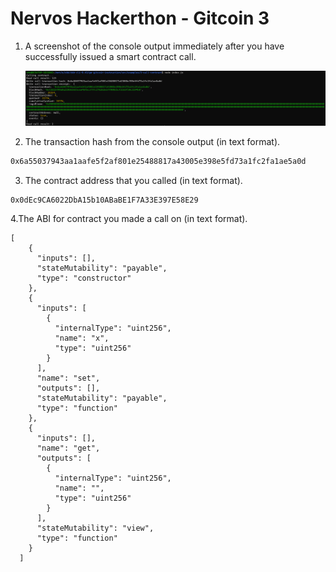 





# Nervos Hackerthon - Gitcoin 3

1. A screenshot of the console output immediately after you have successfully issued a smart contract call.

   ![Deployed smart contract](https://github.com/my-Gem/ckb/blob/main/call_contract.png)

2. The transaction hash from the console output (in text format).

```3
0x6a55037943aa1aafe5f2af801e25488817a43005e398e5fd73a1fc2fa1ae5a0d
```

3. The contract address that you called (in text format).

```
0x0dEc9CA6022DbA15b10ABaBE1F7A33E397E58E29
```

4.The ABI for contract you made a call on (in text format).

```
[
    {
      "inputs": [],
      "stateMutability": "payable",
      "type": "constructor"
    },
    {
      "inputs": [
        {
          "internalType": "uint256",
          "name": "x",
          "type": "uint256"
        }
      ],
      "name": "set",
      "outputs": [],
      "stateMutability": "payable",
      "type": "function"
    },
    {
      "inputs": [],
      "name": "get",
      "outputs": [
        {
          "internalType": "uint256",
          "name": "",
          "type": "uint256"
        }
      ],
      "stateMutability": "view",
      "type": "function"
    }
  ]
```



